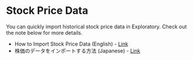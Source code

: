# Stock Price Data

You can quickly import historical stock price data in Exploratory. Check out the note below for more details.

* How to Import Stock Price Data (English) - [Link](https://exploratory.io/note/exploratory/How-to-Import-Stock-Price-Data-lBz9rHF3)
* 株価のデータをインポートする方法 (Japanese) - [Link](https://exploratory.io/note/exploratory/FCk6jAK7)
